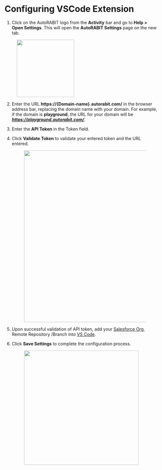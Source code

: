 # Configuring VSCode Extension

1. Click on the AutoRABIT logo from the **Activity** bar and go to **Help > Open Settings**. This will open the **AutoRABIT Settings** page on the new tab.

<figure><img src="https://cdn.document360.io/8711f4e7-c040-4616-aac9-d947f87e4619/Images/Documentation/image-624.png" alt="" width="188"><figcaption></figcaption></figure>

2. Enter the URL **https://{Domain-name}.autorabit.com/** in the browser address bar, replacing the domain name with your domain. For example, if the domain is **playground**, the URL for your domain will be _**https://playground.autorabit.com/**_.
3. Enter the **API Token** in the Token field.
4.  Click **Validate Token** to validate your entered token and the URL entered.

    <figure><img src="https://cdn.document360.io/8711f4e7-c040-4616-aac9-d947f87e4619/Images/Documentation/image-788.png" alt="" width="563"><figcaption></figcaption></figure>
5. Upon successful validation of API token, add your [Salesforce Org](arm-administration/registration/salesforce-org.md), Remote Repository /Branch into [VS Code](installing-vs-code-extension.md).&#x20;
6.  Click **Save Settings** to complete the configuration process.&#x20;

    <figure><img src="https://cdn.document360.io/8711f4e7-c040-4616-aac9-d947f87e4619/Images/Documentation/image-976.png" alt="" width="375"><figcaption></figcaption></figure>
